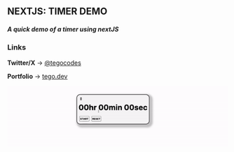 ## NEXTJS: TIMER DEMO
##### _A quick demo of a timer using nextJS_

### Links
**Twitter/X** → [@tegocodes](https://x.com/tegodotdev)

**Portfolio** → [tego.dev](https://tego.dev)

![banner](/next-timer-demo.gif)
